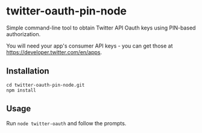 # twitter-oauth-pin-node
Simple command-line tool to obtain Twitter API Oauth keys using PIN-based authorization.

You will need your app's consumer API keys - you can get those at https://developer.twitter.com/en/apps.

## Installation

```git clone https://github.com/jonasjancarik/twitter-oauth-pin-node.git
cd twitter-oauth-pin-node.git
npm install
```

## Usage

Run `node twitter-oauth` and follow the prompts.
